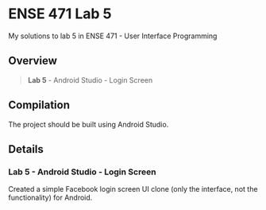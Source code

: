 # ENSE 471 Lab 5
My solutions to lab 5 in ENSE 471 - User Interface Programming

## Overview
> **Lab 5** - Android Studio - Login Screen

## Compilation
The project should be built using Android Studio.

## Details
### Lab 5  - Android Studio - Login Screen

Created a simple Facebook login screen UI clone (only the interface, not the functionality) for Android.
